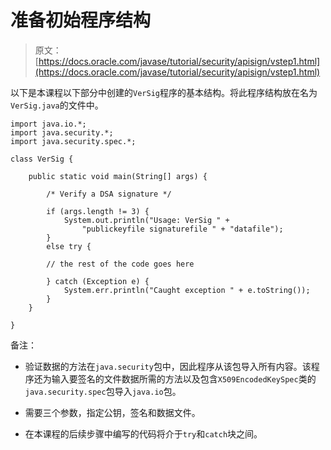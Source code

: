 # 准备初始程序结构

> 原文： [https://docs.oracle.com/javase/tutorial/security/apisign/vstep1.html](https://docs.oracle.com/javase/tutorial/security/apisign/vstep1.html)

以下是本课程以下部分中创建的`VerSig`程序的基本结构。将此程序结构放在名为`VerSig.java`的文件中。

```
import java.io.*;
import java.security.*;
import java.security.spec.*;

class VerSig {

    public static void main(String[] args) {

        /* Verify a DSA signature */

        if (args.length != 3) {
            System.out.println("Usage: VerSig " +
                "publickeyfile signaturefile " + "datafile");
        }
        else try {

        // the rest of the code goes here

        } catch (Exception e) {
            System.err.println("Caught exception " + e.toString());
        }
    }

}

```

备注：

*   验证数据的方法在`java.security`包中，因此程序从该包导入所有内容。该程序还为输入要签名的文件数据所需的方法以及包含`X509EncodedKeySpec`类的`java.security.spec`包导入`java.io`包。

*   需要三个参数，指定公钥，签名和数据文件。

*   在本课程的后续步骤中编写的代码将介于`try`和`catch`块之间。